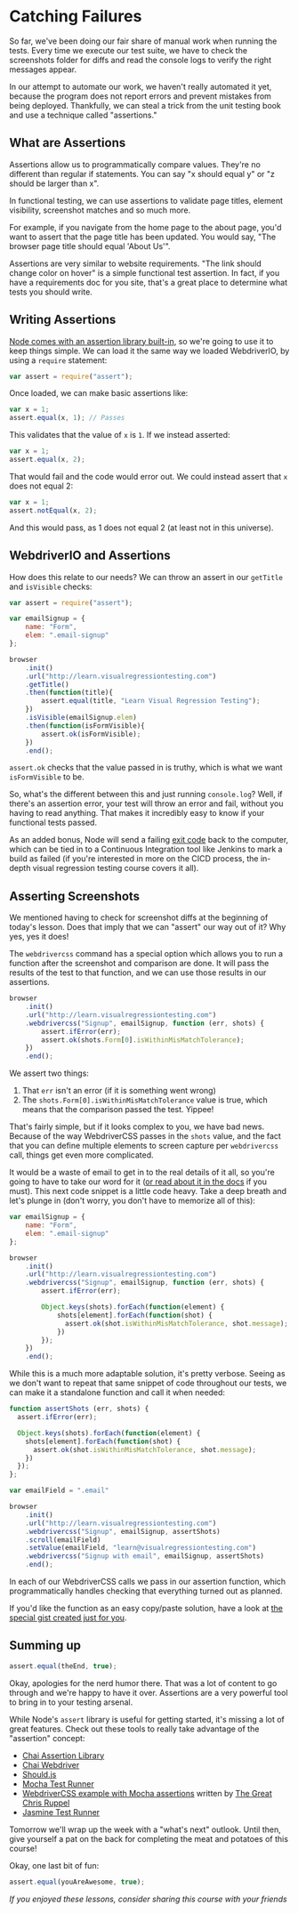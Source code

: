 # Catching Failures

So far, we've been doing our fair share of manual work when running the tests. Every time we execute our test suite, we have to check the screenshots folder for diffs and read the console logs to verify the right messages appear.

In our attempt to automate our work, we haven't really automated it yet, because the program does not report errors and prevent mistakes from being deployed. Thankfully, we can steal a trick from the unit testing book and use a technique called "assertions."

## What are Assertions

Assertions allow us to programmatically compare values. They're no different than regular if statements. You can say "x should equal y" or "z should be larger than x".

In functional testing, we can use assertions to validate page titles, element visibility, screenshot matches and so much more.

For example, if you navigate from the home page to the about page, you'd want to assert that the page title has been updated. You would say, "The browser page title should equal 'About Us'".

Assertions are very similar to website requirements. "The link should change color on hover" is a simple functional test assertion. In fact, if you have a requirements doc for you site, that's a great place to determine what tests you should write.

## Writing Assertions

[Node comes with an assertion library built-in](https://nodejs.org/docs/latest/api/assert.html), so we're going to use it to keep things simple. We can load it the same way we loaded WebdriverIO, by using a `require` statement:

```js
var assert = require("assert");
```

Once loaded, we can make basic assertions like:

```js
var x = 1;
assert.equal(x, 1); // Passes
```

This validates that the value of `x` is `1`. If we instead asserted:

```js
var x = 1;
assert.equal(x, 2);
```

That would fail and the code would error out. We could instead assert that `x` does not equal 2:

```js
var x = 1;
assert.notEqual(x, 2);
```

And this would pass, as 1 does not equal 2 (at least not in this universe).

## WebdriverIO and Assertions

How does this relate to our needs? We can throw an assert in our `getTitle` and `isVisible` checks:

```js
var assert = require("assert");

var emailSignup = {
    name: "Form",
    elem: ".email-signup"
};

browser
    .init()
    .url("http://learn.visualregressiontesting.com")
    .getTitle()
    .then(function(title){ 
        assert.equal(title, "Learn Visual Regression Testing");
    })
    .isVisible(emailSignup.elem)
    .then(function(isFormVisible){ 
        assert.ok(isFormVisible);
    })
    .end();
```

`assert.ok` checks that the value passed in is truthy, which is what we want `isFormVisible` to be.

So, what's the different between this and just running `console.log`? Well, if there's an assertion error, your test will throw an error and fail, without you having to read anything. That makes it incredibly easy to know if your functional tests passed.

As an added bonus, Node will send a failing [exit code](http://bencane.com/2014/09/02/understanding-exit-codes-and-how-to-use-them-in-bash-scripts/) back to the computer, which can be tied in to a Continuous Integration tool like Jenkins to mark a build as failed (if you're interested in more on the CICD process, the in-depth visual regression testing course covers it all).

## Asserting Screenshots

We mentioned having to check for screenshot diffs at the beginning of today's lesson. Does that imply that we can "assert" our way out of it? Why yes, yes it does!

The `webdrivercss` command has a special option which allows you to run a function after the screenshot and comparison are done. It will pass the results of the test to that function, and we can use those results in our assertions.


```js
browser
    .init()
    .url("http://learn.visualregressiontesting.com")
    .webdrivercss("Signup", emailSignup, function (err, shots) {
        assert.ifError(err);
        assert.ok(shots.Form[0].isWithinMisMatchTolerance);
    })
    .end();
```

We assert two things:

1. That `err` isn't an error (if it is something went wrong)
2. The `shots.Form[0].isWithinMisMatchTolerance` value is true, which means that the comparison passed the test. Yippee!

That's fairly simple, but if it looks complex to you, we have bad news. Because of the way WebdriverCSS passes in the `shots` value, and the fact that you can define multiple elements to screen capture per `webdrivercss` call, things get even more complicated. 

It would be a waste of email to get in to the real details of it all, so you're going to have to take our word for it ([or read about it in the docs](https://github.com/webdriverio/webdrivercss/pull/140) if you must). This next code snippet is a little code heavy. Take a deep breath and let's plunge in (don't worry, you don't have to memorize all of this):

```js
var emailSignup = {
    name: "Form",
    elem: ".email-signup"
};

browser
    .init()
    .url("http://learn.visualregressiontesting.com")
    .webdrivercss("Signup", emailSignup, function (err, shots) {
        assert.ifError(err);

        Object.keys(shots).forEach(function(element) {
            shots[element].forEach(function(shot) {
              assert.ok(shot.isWithinMisMatchTolerance, shot.message);
            })
        });
    })
    .end();
```

While this is a much more adaptable solution, it's pretty verbose. Seeing as we don't want to repeat that same snippet of code throughout our tests, we can make it a standalone function and call it when needed:

```js
function assertShots (err, shots) {
  assert.ifError(err);

  Object.keys(shots).forEach(function(element) {
    shots[element].forEach(function(shot) {
      assert.ok(shot.isWithinMisMatchTolerance, shot.message);
    })
  });
};

var emailField = ".email"

browser
    .init()
    .url("http://learn.visualregressiontesting.com")
    .webdrivercss("Signup", emailSignup, assertShots)
    .scroll(emailField)
    .setValue(emailField, "learn@visualregressiontesting.com")
    .webdrivercss("Signup with email", emailSignup, assertShots)
    .end();
```

In each of our WebdriverCSS calls we pass in our assertion function, which programmatically handles checking that everything turned out as planned.

If you'd like the function as an easy copy/paste solution, have a look at [the special gist created just for you](https://gist.github.com/klamping/cd32298696ee92b50819).

## Summing up

```js
assert.equal(theEnd, true);
```

Okay, apologies for the nerd humor there. That was a lot of content to go through and we're happy to have it over. Assertions are a very powerful tool to bring in to your testing arsenal.

While Node's `assert` library is useful for getting started, it's missing a lot of great features. Check out these tools to really take advantage of the "assertion" concept:

- [Chai Assertion Library](http://chaijs.com/)
- [Chai Webdriver](http://chaijs.com/plugins/chai-webdriver)
- [Should.js](https://github.com/shouldjs/should.js)
- [Mocha Test Runner](http://mochajs.org/)
- [WebdriverCSS example with Mocha assertions](https://github.com/webdriverio/webdrivercss/blob/master/examples/webdrivercss.browserstack.with.mocha.js) written by [The Great Chris Ruppel](https://twitter.com/rupl)
- [Jasmine Test Runner](http://jasmine.github.io/)

Tomorrow we'll wrap up the week with a "what's next" outlook. Until then, give yourself a pat on the back for completing the meat and potatoes of this course!

Okay, one last bit of fun:

```js
assert.equal(youAreAwesome, true);
```

*If you enjoyed these lessons, consider sharing this course with your friends*
